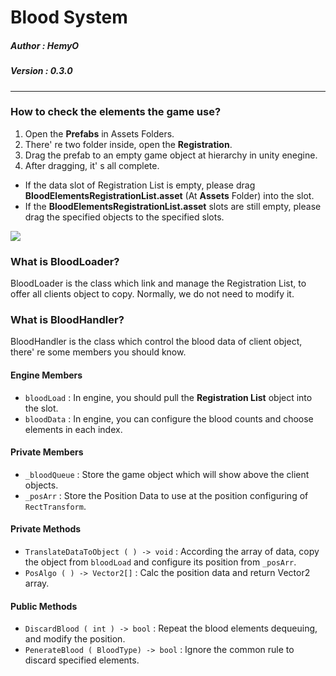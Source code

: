 ﻿# Blood System

##### Author : HemyO
##### Version : 0.3.0

---

### How to check the elements the game use?
1. Open the **Prefabs** in Assets Folders.
2. There' re two folder inside, open the **Registration**.
3. Drag the prefab to an empty game object at hierarchy in unity enegine.
4. After dragging, it' s all complete.
  
* If the data slot of Registration List is empty, please drag **BloodElementsRegistrationList.asset** (At **Assets** Folder) into the slot.
* If the **BloodElementsRegistrationList.asset** slots are still empty, please drag the specified objects to the specified slots.
  
![](https://cdn.discordapp.com/attachments/795499230369808384/894868873185230868/unknown.png)
  
### What is BloodLoader?
BloodLoader is the class which link and manage the Registration List, to offer all clients object to copy. Normally, we do not need to modify it.
  
### What is BloodHandler?
BloodHandler is the class which control the blood data of client object, there' re some members you should know.
  
#### Engine Members
* `bloodLoad` : In engine, you should pull the **Registration List** object into the slot.
* `bloodData` : In engine, you can configure the blood counts and choose elements in each index.
  
#### Private Members
* `_bloodQueue` : Store the game object which will show above the client objects.
* `_posArr` : Store the Position Data to use at the position configuring of `RectTransform`.
  
#### Private Methods
* `TranslateDataToObject ( ) -> void` : According the array of data, copy the object from `bloodLoad` and configure its position from `_posArr`.
* `PosAlgo ( ) -> Vector2[]` : Calc the position data and return Vector2 array.

#### Public Methods
* `DiscardBlood ( int ) -> bool` : Repeat the blood elements dequeuing, and modify the position.
* `PenerateBlood ( BloodType) -> bool` : Ignore the common rule to discard specified elements.